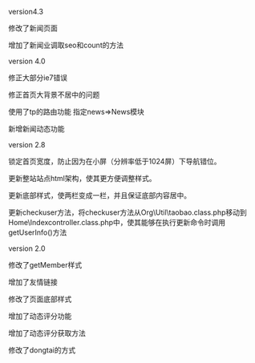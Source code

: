 version4.3

 修改了新闻页面


 增加了新闻业调取seo和count的方法



version 4.0

修正大部分ie7错误

修正首页大背景不居中的问题

使用了tp的路由功能 指定news=>News模块

新增新闻动态功能


version 2.8

锁定首页宽度，防止因为在小屏（分辨率低于1024屏）下导航错位。

更新整站站点html架构，使其更方便调整样式。

更新底部样式，使两栏变成一栏，并且保证底部内容居中。

更新checkuser方法，将checkuser方法从Org\Util\taobao.class.php移动到Home\Indexcontroller.class.php中，使其能够在执行更新命令时调用getUserInfo()方法



version 2.0

修改了getMember样式

增加了友情链接

修改了页面底部样式

增加了动态评分功能

增加了动态评分获取方法

修改了dongtai的方式


